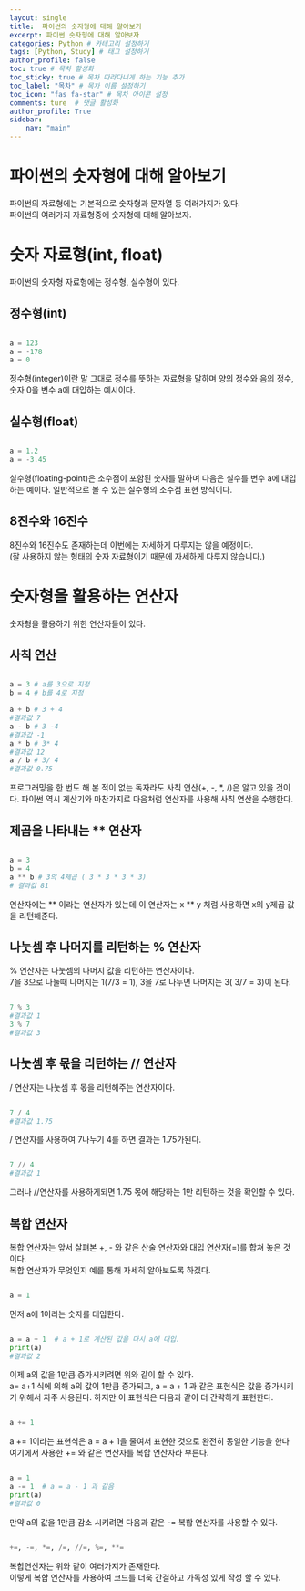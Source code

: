 ```yaml
---
layout: single
title:  파이썬의 숫자형에 대해 알아보기
excerpt: 파이썬 숫자형에 대해 알아보자
categories: Python # 카테고리 설정하기 
tags: [Python, Study] # 태그 설정하기 
author_profile: false
toc: true # 목차 활성화 
toc_sticky: true # 목차 따라다니게 하는 기능 추가
toc_label: "목차" # 목차 이름 설정하기 
toc_icon: "fas fa-star" # 목차 아이콘 설정 
comments: ture  # 댓글 활성화 
author_profile: True
sidebar:
    nav: "main"
---
```


# 파이썬의 숫자형에 대해 알아보기
파이썬의 자료형에는 기본적으로 숫자형과 문자열 등 여러가지가 있다.   
파이썬의 여러가지 자료형중에 숫자형에 대해 알아보자.   

# 숫자 자료형(int, float) 
파이썬의 숫자형 자료형에는 정수형, 실수형이 있다.   

## 정수형(int)

```python

a = 123
a = -178
a = 0


```
정수형(integer)이란 말 그대로 정수를 뜻하는 자료형을 말하며 양의 정수와 음의 정수, 숫자 0을 변수 a에 대입하는 예시이다.   

## 실수형(float)

```python

a = 1.2
a = -3.45

```
실수형(floating-point)은 소수점이 포함된 숫자를 말하며 다음은 실수를 변수 a에 대입하는 예이다. 일반적으로 볼 수 있는 실수형의 소수점 표현 방식이다.   

## 8진수와 16진수
8진수와 16진수도 존재하는데 이번에는 자세하게 다루지는 않을 예정이다.   
(잘 사용하지 않는 형태의 숫자 자료형이기 때문에 자세하게 다루지 않습니다.)   

# 숫자형을 활용하는 연산자
숫자형을 활용하기 위한 연산자들이 있다.

## 사칙 연산
```python

a = 3 # a를 3으로 지정
b = 4 # b를 4로 지정

a + b # 3 + 4
#결과값 7
a - b # 3 -4
#결과값 -1
a * b # 3* 4
#결과값 12
a / b # 3/ 4
#결과값 0.75

```

프로그래밍을 한 번도 해 본 적이 없는 독자라도 사칙 연산(+, -, *, /)은 알고 있을 것이다. 파이썬 역시 계산기와 마찬가지로 다음처럼 연산자를 사용해 사칙 연산을 수행한다.

## 제곱을 나타내는 ** 연산자 
```python

a = 3
b = 4
a ** b # 3의 4제곱 ( 3 * 3 * 3 * 3)
# 결과값 81

```
연산자에는 ** 이라는 연산자가 있는데 이 연산자는 x ** y 처럼 사용하면 x의 y제곱 값을 리턴해준다.   

## 나눗셈 후 나머지를 리턴하는 % 연산자
% 연산자는 나눗셈의 나머지 값을 리턴하는 연산자이다.   
7을 3으로 나눌때 나머지는 1(7/3 = 1), 3을 7로 나누면 나머지는 3( 3/7 = 3)이 된다.   

```python

7 % 3
#결과값 1
3 % 7
#결과값 3

```

## 나눗셈 후 몫을 리턴하는 // 연산자
/ 연산자는 나눗셈 후 몫을 리턴해주는 연산자이다.

```python

7 / 4
#결과값 1.75

```
/ 연산자를 사용하여 7나누기 4를 하면 결과는 1.75가된다. 

```python

7 // 4
#결과값 1

```
그러나 //연산자를 사용하게되면 1.75 몫에 해당하는 1만 리턴하는 것을 확인할 수 있다.   

## 복합 연산자
복합 연산자는 앞서 살펴본 +, - 와 같은 산술 연산자와 대입 연산자(=)를 합쳐 놓은 것이다.   
복합 연산자가 무엇인지 예를 통해 자세히 알아보도록 하겠다.   

```python

a = 1

```
먼저 a에 1이라는 숫자를 대입한다.   

```python

a = a + 1  # a + 1로 계산된 값을 다시 a에 대입.
print(a)
#결과값 2

```
이제 a의 값을 1만큼 증가시키려면 위와 같이 할 수 있다.   
a= a+1 식에 의해 a의 값이 1만큼 증가되고, a = a + 1 과 같은 표현식은 값을 증가시키기 위해서 자주 사용된다. 하지만 이 표현식은 다음과 같이 더 간략하게 표현한다.   

```python

a += 1

```

a += 1이라는 표현식은 a = a + 1을 줄여서 표현한 것으로 완전히 동일한 기능을 한다   여기에서 사용한 += 와 같은 연산자를 복합 연산자라 부른다.

```python

a = 1
a -= 1  # a = a - 1 과 같음
print(a)
#결과값 0

```
만약 a의 값을 1만큼 감소 시키려면 다음과 같은 -= 복합 연산자를 사용할 수 있다.    

```python

+=, -=, *=, /=, //=, %=, **=

```
복합연산자는 위와 같이 여러가지가 존재한다.   
이렇게 복합 연산자를 사용하여 코드를 더욱 간결하고 가독성 있게 작성 할 수 있다. 